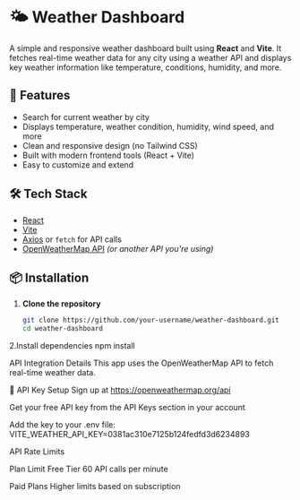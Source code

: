 # 🌤️ Weather Dashboard

A simple and responsive weather dashboard built using **React** and **Vite**. It fetches real-time weather data for any city using a weather API and displays key weather information like temperature, conditions, humidity, and more.

## 🚀 Features

- Search for current weather by city
- Displays temperature, weather condition, humidity, wind speed, and more
- Clean and responsive design (no Tailwind CSS)
- Built with modern frontend tools (React + Vite)
- Easy to customize and extend

## 🛠️ Tech Stack

- [React](https://reactjs.org/)
- [Vite](https://vitejs.dev/)
- [Axios](https://axios-http.com/) or `fetch` for API calls
- [OpenWeatherMap API](https://openweathermap.org/api) *(or another API you're using)*

## 📦 Installation

1. **Clone the repository**
   ```bash
   git clone https://github.com/your-username/weather-dashboard.git
   cd weather-dashboard
2.Install dependencies
npm install


API Integration Details
This app uses the OpenWeatherMap API to fetch real-time weather data.

🔑 API Key Setup
Sign up at https://openweathermap.org/api 


Get your free API key from the API Keys section in your account


Add the key to your .env file:
VITE_WEATHER_API_KEY=0381ac310e7125b124fedfd3d6234893


API Rate Limits


Plan	Limit
Free Tier	60 API calls per minute 


Paid Plans	Higher limits based on subscription
